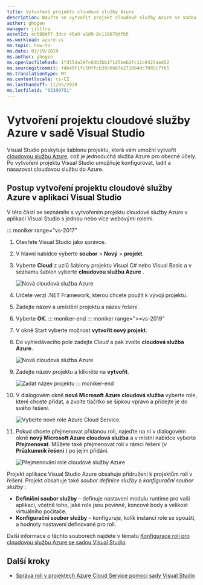 ```yaml
---
title: Vytvoření projektu cloudové služby Azure
description: Naučte se vytvořit projekt cloudové služby Azure se sadou Visual Studio
author: ghogen
manager: jillfra
assetId: ec580df7-3dcc-45a9-a1d9-8c110678dfb5
ms.workload: azure-vs
ms.topic: how-to
ms.date: 03/19/2019
ms.author: ghogen
ms.openlocfilehash: 1fd554a397c6db3bb1f1d5beb2fc12c0423aed22
ms.sourcegitcommit: f4b49f1fc50ffcb39c6b87e2716b4dc7085c7fb5
ms.translationtype: MT
ms.contentlocale: cs-CZ
ms.lasthandoff: 11/05/2020
ms.locfileid: "93399751"
---
```

# <a name="create-an-azure-cloud-service-project-with-visual-studio"></a>Vytvoření projektu cloudové služby Azure v sadě Visual Studio

Visual Studio poskytuje šablonu projektu, která vám umožní vytvořit [cloudovou službu Azure](/azure/cloud-services/cloud-services-choose-me), což je jednoduchá služba Azure pro obecné účely. Po vytvoření projektu Visual Studio umožňuje konfigurovat, ladit a nasazovat cloudovou službu do Azure.

## <a name="steps-to-create-an-azure-cloud-service-project-in-visual-studio"></a>Postup vytvoření projektu cloudové služby Azure v aplikaci Visual Studio
V této části se seznámíte s vytvořením projektu cloudové služby Azure v aplikaci Visual Studio s jednou nebo více webovými rolemi.

::: moniker range="vs-2017"
1. Otevřete Visual Studio jako správce.

1. V hlavní nabídce vyberte **soubor** > **Nový** > **projekt**.

1. Vyberte **Cloud** z uzlů šablony projektu Visual C# nebo Visual Basic a v seznamu šablon vyberte **cloudovou službu Azure** .

    ![Nová cloudová služba Azure](./media/vs-azure-tools-azure-project-create/new-project-wizard-for-cloud-service.png)

1. Určete verzi .NET Framework, kterou chcete použít k vývoji projektu.

1. Zadejte název a umístění projektu a název řešení.

1. Vyberte **OK**.
::: moniker-end
::: moniker range=">=vs-2019"
1. V okně Start vyberte možnost **vytvořit nový projekt**.

1. Do vyhledávacího pole zadejte *Cloud* a pak zvolte **cloudová služba Azure**.

   ![Nová cloudová služba Azure](./media/vs-azure-tools-azure-project-create/vs-2019/new-project-cloud-service.png)

1. Zadejte název projektu a klikněte na **vytvořit**.

   ![Zadat název projektu](./media/vs-azure-tools-azure-project-create/vs-2019/new-project-cloud-service-2.png)
::: moniker-end

1. V dialogovém okně **nová Microsoft Azure cloudová služba** vyberte role, které chcete přidat, a zvolte tlačítko se šipkou vpravo a přidejte je do svého řešení.

    ![Vyberte nové role Azure Cloud Service.](./media/vs-azure-tools-azure-project-create/new-cloud-service.png)

1. Pokud chcete přejmenovat přidanou roli, najeďte na ni v dialogovém okně **nový Microsoft Azure cloudová služba** a v místní nabídce vyberte **Přejmenovat**. Můžete také přejmenovat roli v rámci řešení (v **Průzkumník řešení** ) po jejím přidání.

    ![Přejmenování role cloudové služby Azure](./media/vs-azure-tools-azure-project-create/new-cloud-service-rename.png)

Projekt aplikace Visual Studio Azure obsahuje přidružení k projektům rolí v řešení. Projekt obsahuje také *soubor definice služby* a *konfigurační soubor služby* :

- **Definiční soubor služby** – definuje nastavení modulu runtime pro vaši aplikaci, včetně toho, jaké role jsou povinné, koncové body a velikost virtuálního počítače.
- **Konfigurační soubor služby** – konfiguruje, kolik instancí role se spouští, a hodnoty nastavení definované pro roli.

Další informace o těchto souborech najdete v tématu [Konfigurace rolí pro cloudovou službu Azure se sadou Visual Studio](vs-azure-tools-configure-roles-for-cloud-service.md).

## <a name="next-steps"></a>Další kroky
- [Správa rolí v projektech Azure Cloud Service pomocí sady Visual Studio](./vs-azure-tools-cloud-service-project-managing-roles.md)
